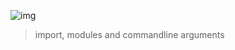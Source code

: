 ![img](https://assets.imaginablefutures.com/media/images/ALX_Logo.max-200x150.png)

> import, modules and commandline arguments


